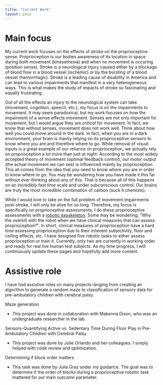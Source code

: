 ```yaml
---
title: "Current Work"
layout: post
---
```


# Main focus 

My current work focuses on the effects of stroke on the proprioceptive sense. Proprioception is our bodies awareness of its location in space during both movement (kinesethesia) and when no movement is occuring (position sense). Stroke is a neurological injury caused either by a blockage of blood flow in a blood vessel (ischemic) or by the bursting of a blood vessel (hemorrhagic). Stroke is a leading cause of disability in America and can lead to various impairments that manifest in a very heterogeneous ways. This is what makes the study of impacts of stroke so fascinating and equally frustrating. 


Out of all the effects an injury to the neurological system can take (movement, cognition, speech, etc.), my focus is on the impairments to movement. It may seem paradoxical, but my work focuses on how the impairment of a sense effects movement. Senses are not only important for movement, but I would argue they are *critical* for movement. In fact, we know that without senses, movement does not work well. Think about how well you could move around in the dark. In fact, when you are in a dark environment, your brain is mainly relying on its proprioceptive sensors to know where you are and therefore where to go. While removal of visual inputs is a great example of our reliance on proprioception, we actually rely on proprioception a lot more than just at night. According to the most widely accepted theory of movement (optimal feedback control), our motor output (the actual movement we can see) is influenced mainly by proprioception. This all comes from the idea that you need to know where you are in order to know where to go. You may be wondering how you have made it this far without ever thinking about any of this. That is because all of this happens on an incredibly fast time scale and under subconscious control. Our brains are truly the most incredible combination of carbon (suck it chemists).  

While I would love to take on the full problem of movement impairments post-stroke, I will only be alive for so long. Therefore, my focus is specifically on proprioceptive assessments. I do these proprioceptive assessments with a [robotic exoskeleton](https://kinarm.com/kinarm-products/kinarm-exoskeleton-lab/). Some may be wondering, "Why the overkill with the robot when we have clinical measures that can assess proprioception?". In short, clinical measures of proprioception have a hard time assessing proprioception due to their inherent subjectivity, floor and ceiling effects, etc. I have designed five robotic tasks to either assess proprioception or train it. Currently, only two are currently in working order and ready for real live human test subjects. As my time progress, I will continuously update these pages and hopefully add more content. 

# Assistive role

I have had assistive roles on many projects ranging from creating an algorithm to generate a random maze to classification of sensory data for pre-ambulatory children with cerebral palsy. 

Maze generation 
- This project was done in collaboration with Makenna Dixon, who was an undergraduate researcher in the lab. 

Sensors-Quantifying Active vs. Sedentary Time During Floor Play in Pre-Ambulatory Children with Cerebral Palsy
- This project was done by Julie Orlando and her colleagues. I simply helped with code review and optimization. 

Determining if block order matters
- This task was done by Julia Gray under my guidance. The goal was to determine if the order of blocks during a proprioceptive robotic task mattered for our main outcome parameter. 


